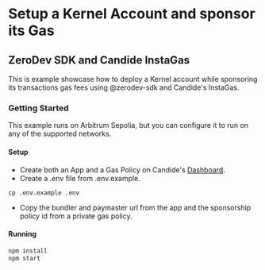 # Setup a Kernel Account and sponsor its Gas
## ZeroDev SDK and Candide InstaGas 

This is example showcase how to deploy a Kernel account while sponsoring its transactions gas fees using @zerodev-sdk and Candide's InstaGas.

### Getting Started

This example runs on Arbitrum Sepolia, but you can configure it to run on any of the supported networks. 

#### Setup
- Create both an App and a Gas Policy on Candide's [Dashboard](https://dashboard.candide.dev).
- Create a .env file from .env.example.
```
cp .env.example .env
```
- Copy the bundler and paymaster url from the app and the sponsorship policy id from a private gas policy.


#### Running

```bash
npm install
npm start
```
